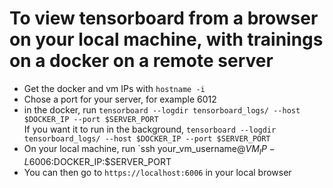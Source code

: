 # To view tensorboard from a browser on your local machine, with trainings on a docker on a remote server

- Get the docker and vm IPs with `hostname -i`
- Chose a port for your server, for example 6012
- in the docker, run `tensorboard --logdir tensorboard_logs/ --host $DOCKER_IP --port $SERVER_PORT`\
If you want it to run in the background, `tensorboard --logdir tensorboard_logs/ --host $DOCKER_IP --port $SERVER_PORT`
- On your local machine, run `ssh your_vm_username@$VM_IP -L 6006:$DOCKER_IP:$SERVER_PORT
- You can then go to `https://localhost:6006` in your local browser
